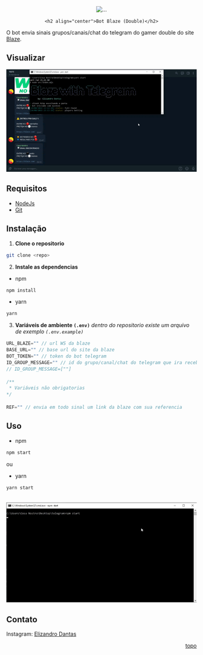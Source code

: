 <div id="topo"></div>

<div align="center">
    <a style="text-decoration: none" href="https://blaze.com/r/dZONo">
        <img src="https://blaze.com/images/logo-icon.png" alt="..." width="auto" height="95"/>
    </a>

    <h2 align="center">Bot Blaze (Double)</h2>
</div>

O bot envia sinais grupos/canais/chat do telegram do gamer double do site [Blaze](https://blaze.com/pt/).


## Visualizar

<img src="./assets/20220824_231520.gif" alt="..." />

## Requisitos

* [NodeJs](https://nodejs.org/en/download/)
* [Git](https://git-scm.com/downloads)

## Instalação

1. **Clone o repositorio**
```sh
git clone <repo>
```

2. **Instale as dependencias**
- npm
```sh
npm install
```
- yarn
```sh
yarn
```

3. **Variáveis de ambiente `(.env)`**
_dentro do repositorio existe um arquivo de exemplo `(.env.example)`_

```js
URL_BLAZE="" // url WS da blaze
BASE_URL="" // base url do site da blaze
BOT_TOKEN="" // token do bot telegram
ID_GROUP_MESSAGE="" // id do grupo/canal/chat do telegram que ira receber os sinais (string ou string[])
// ID_GROUP_MESSAGE=[""]

/**
 * Variáveis não obrigatorias
*/

REF="" // envia em todo sinal um link da blaze com sua referencia
```

## Uso

- npm
```sh
npm start
```

ou

- yarn
```sh
yarn start
```

</br>

<img src="./assets/20220824_224617.gif" alt="gif" />

## Contato

Instagram: <a href="https://www.instagram.com/elizandrodantas/" target="_blank">Elizandro Dantas</a>

<p align="right"><a href="#topo">topo</a></p>